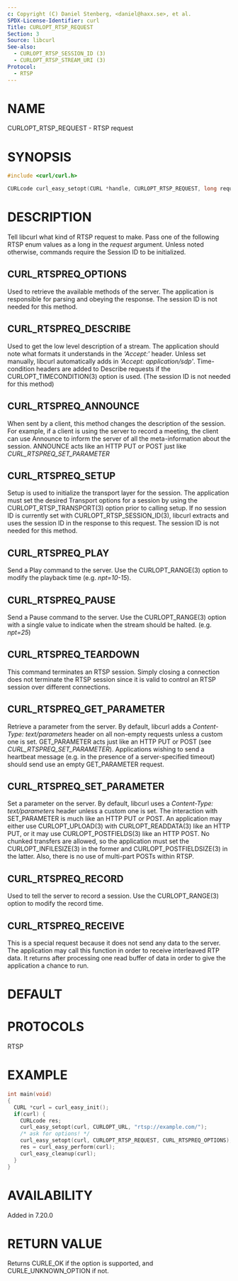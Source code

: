 ```yaml
---
c: Copyright (C) Daniel Stenberg, <daniel@haxx.se>, et al.
SPDX-License-Identifier: curl
Title: CURLOPT_RTSP_REQUEST
Section: 3
Source: libcurl
See-also:
  - CURLOPT_RTSP_SESSION_ID (3)
  - CURLOPT_RTSP_STREAM_URI (3)
Protocol:
  - RTSP
---
```


# NAME

CURLOPT_RTSP_REQUEST - RTSP request

# SYNOPSIS

~~~c
#include <curl/curl.h>

CURLcode curl_easy_setopt(CURL *handle, CURLOPT_RTSP_REQUEST, long request);
~~~

# DESCRIPTION

Tell libcurl what kind of RTSP request to make. Pass one of the following RTSP
enum values as a long in the *request* argument. Unless noted otherwise,
commands require the Session ID to be initialized.

## CURL_RTSPREQ_OPTIONS

Used to retrieve the available methods of the server. The application is
responsible for parsing and obeying the response. The session ID is not needed
for this method.

## CURL_RTSPREQ_DESCRIBE

Used to get the low level description of a stream. The application should note
what formats it understands in the *'Accept:'* header. Unless set manually,
libcurl automatically adds in *'Accept: application/sdp'*. Time-condition
headers are added to Describe requests if the CURLOPT_TIMECONDITION(3)
option is used. (The session ID is not needed for this method)

## CURL_RTSPREQ_ANNOUNCE

When sent by a client, this method changes the description of the session. For
example, if a client is using the server to record a meeting, the client can
use Announce to inform the server of all the meta-information about the
session. ANNOUNCE acts like an HTTP PUT or POST just like
*CURL_RTSPREQ_SET_PARAMETER*

## CURL_RTSPREQ_SETUP

Setup is used to initialize the transport layer for the session. The
application must set the desired Transport options for a session by using the
CURLOPT_RTSP_TRANSPORT(3) option prior to calling setup. If no session
ID is currently set with CURLOPT_RTSP_SESSION_ID(3), libcurl extracts
and uses the session ID in the response to this request. The session ID is not
needed for this method.

## CURL_RTSPREQ_PLAY

Send a Play command to the server. Use the CURLOPT_RANGE(3) option to
modify the playback time (e.g. *npt=10-15*).

## CURL_RTSPREQ_PAUSE

Send a Pause command to the server. Use the CURLOPT_RANGE(3) option with
a single value to indicate when the stream should be
halted. (e.g. *npt=25*)

## CURL_RTSPREQ_TEARDOWN

This command terminates an RTSP session. Simply closing a connection does not
terminate the RTSP session since it is valid to control an RTSP session over
different connections.

## CURL_RTSPREQ_GET_PARAMETER

Retrieve a parameter from the server. By default, libcurl adds a
*Content-Type: text/parameters* header on all non-empty requests unless a
custom one is set. GET_PARAMETER acts just like an HTTP PUT or POST (see
*CURL_RTSPREQ_SET_PARAMETER*). Applications wishing to send a heartbeat
message (e.g. in the presence of a server-specified timeout) should send use
an empty GET_PARAMETER request.

## CURL_RTSPREQ_SET_PARAMETER

Set a parameter on the server. By default, libcurl uses a *Content-Type:
text/parameters* header unless a custom one is set. The interaction with
SET_PARAMETER is much like an HTTP PUT or POST. An application may either use
CURLOPT_UPLOAD(3) with CURLOPT_READDATA(3) like an HTTP PUT, or it may use
CURLOPT_POSTFIELDS(3) like an HTTP POST. No chunked transfers are allowed, so
the application must set the CURLOPT_INFILESIZE(3) in the former and
CURLOPT_POSTFIELDSIZE(3) in the latter. Also, there is no use of multi-part
POSTs within RTSP.

## CURL_RTSPREQ_RECORD

Used to tell the server to record a session. Use the CURLOPT_RANGE(3)
option to modify the record time.

## CURL_RTSPREQ_RECEIVE

This is a special request because it does not send any data to the server. The
application may call this function in order to receive interleaved RTP
data. It returns after processing one read buffer of data in order to give the
application a chance to run.

# DEFAULT

# PROTOCOLS

RTSP

# EXAMPLE

~~~c
int main(void)
{
  CURL *curl = curl_easy_init();
  if(curl) {
    CURLcode res;
    curl_easy_setopt(curl, CURLOPT_URL, "rtsp://example.com/");
    /* ask for options! */
    curl_easy_setopt(curl, CURLOPT_RTSP_REQUEST, CURL_RTSPREQ_OPTIONS);
    res = curl_easy_perform(curl);
    curl_easy_cleanup(curl);
  }
}
~~~

# AVAILABILITY

Added in 7.20.0

# RETURN VALUE

Returns CURLE_OK if the option is supported, and CURLE_UNKNOWN_OPTION if not.
